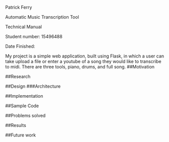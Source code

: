 Patrick Ferry

Automatic Music Transcription Tool

Technical Manual

Student number: 15496488

Date Finished:

My project is a simple web application, built using Flask, in which a user can take upload a file or enter a youtube 
of a song they would like to transcribe to midi. There are three tools, piano, drums, and full song.
##Motivation

##Research

##Design
###Architecture

##Implementation

##Sample Code

##Problems solved

##Results

##Future work